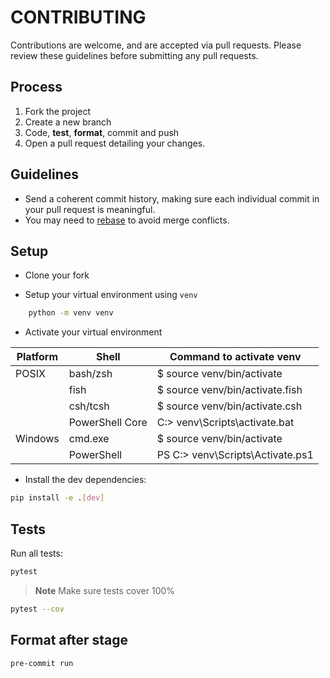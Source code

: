 # CONTRIBUTING

Contributions are welcome, and are accepted via pull requests.
Please review these guidelines before submitting any pull requests.

## Process

1. Fork the project
3. Create a new branch
3. Code, **test**, **format**, commit and push
4. Open a pull request detailing your changes.

## Guidelines

* Send a coherent commit history, making sure each individual commit in your pull request is meaningful.
* You may need to [rebase](https://git-scm.com/book/en/v2/Git-Branching-Rebasing) to avoid merge conflicts.

## Setup
- Clone your fork

- Setup your virtual environment using `venv`
```bash
    python -m venv venv
```
- Activate your virtual environment

| Platform | Shell           | Command to activate venv          |
|----------|-----------------|-----------------------------------|
| POSIX    | bash/zsh        | $ source venv/bin/activate        |
|          | fish            | $ source venv/bin/activate.fish   |
|          | csh/tcsh        | $ source venv/bin/activate.csh    |
|          | PowerShell Core | C:\> venv\Scripts\activate.bat    |
| Windows  | cmd.exe         | $ source venv/bin/activate        |
|          | PowerShell      | PS C:\> venv\Scripts\Activate.ps1 |

- Install the dev dependencies:
```bash
pip install -e .[dev]
```
## Tests
Run all tests:
```bash
pytest
```

> **Note**
> Make sure tests cover 100%
```bash
pytest --cov
```

## Format after stage
```bash
pre-commit run
```
